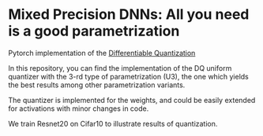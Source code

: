 # Mixed Precision DNNs: All you need is a good parametrization
Pytorch implementation of the [Differentiable Quantization](https://arxiv.org/abs/1905.11452) 

In this repository, you can find the implementation of the DQ uniform quantizer with the 3-rd type of parametrization (U3), the one which yields the best results among other parametrization variants. 

The quantizer is implemented for the weights, and could be easily extended for activations with minor changes in code. 

We train Resnet20 on Cifar10 to illustrate results of quantization. 
